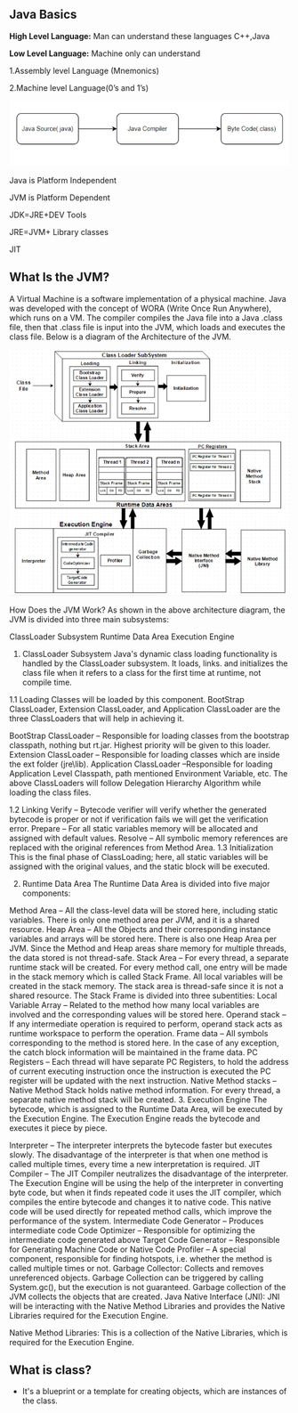 ## Java Basics

**High Level Language:** Man can understand these languages C++,Java

**Low Level Language:** Machine only can understand

1.Assembly level Language (Mnemonics)

2.Machine level Language(0’s and 1’s)

![flow.PNG](flow.PNG)

Java is Platform Independent

JVM is Platform Dependent

JDK=JRE+DEV Tools

JRE=JVM+ Library classes

JIT


## What Is the JVM?

A Virtual Machine is a software implementation of a physical machine.
Java was developed with the concept of WORA (Write Once Run Anywhere), which runs on a VM.
The compiler compiles the Java file into a Java .class file, then that .class file is input into the JVM, which loads and executes the class file.
Below is a diagram of the Architecture of the JVM.

![JVM-Architecture.png](JVM-Architecture.png)


How Does the JVM Work?
As shown in the above architecture diagram, the JVM is divided into three main subsystems:

ClassLoader Subsystem
Runtime Data Area
Execution Engine
1. ClassLoader Subsystem
   Java's dynamic class loading functionality is handled by the ClassLoader subsystem. It loads, links. and initializes the class file when it refers to a class for the first time at runtime, not compile time.

1.1 Loading
Classes will be loaded by this component. BootStrap ClassLoader, Extension ClassLoader, and Application ClassLoader are the three ClassLoaders that will help in achieving it.

BootStrap ClassLoader – Responsible for loading classes from the bootstrap classpath, nothing but rt.jar. Highest priority will be given to this loader.
Extension ClassLoader – Responsible for loading classes which are inside the ext folder (jre\lib).
Application ClassLoader –Responsible for loading Application Level Classpath, path mentioned Environment Variable, etc.
The above ClassLoaders will follow Delegation Hierarchy Algorithm while loading the class files.

1.2 Linking
Verify – Bytecode verifier will verify whether the generated bytecode is proper or not if verification fails we will get the verification error.
Prepare – For all static variables memory will be allocated and assigned with default values.
Resolve – All symbolic memory references are replaced with the original references from Method Area.
1.3 Initialization
This is the final phase of ClassLoading; here, all static variables will be assigned with the original values, and the static block will be executed.

2. Runtime Data Area
   The Runtime Data Area is divided into five major components:

Method Area – All the class-level data will be stored here, including static variables. There is only one method area per JVM, and it is a shared resource.
Heap Area – All the Objects and their corresponding instance variables and arrays will be stored here. There is also one Heap Area per JVM. Since the Method and Heap areas share memory for multiple threads, the data stored is not thread-safe.
Stack Area – For every thread, a separate runtime stack will be created. For every method call, one entry will be made in the stack memory which is called Stack Frame. All local variables will be created in the stack memory. The stack area is thread-safe since it is not a shared resource. The Stack Frame is divided into three subentities:
Local Variable Array – Related to the method how many local variables are involved and the corresponding values will be stored here.
Operand stack – If any intermediate operation is required to perform, operand stack acts as runtime workspace to perform the operation.
Frame data – All symbols corresponding to the method is stored here. In the case of any exception, the catch block information will be maintained in the frame data.
PC Registers – Each thread will have separate PC Registers, to hold the address of current executing instruction once the instruction is executed the PC register will be updated with the next instruction.
Native Method stacks – Native Method Stack holds native method information. For every thread, a separate native method stack will be created.
3. Execution Engine
   The bytecode, which is assigned to the Runtime Data Area, will be executed by the Execution Engine. The Execution Engine reads the bytecode and executes it piece by piece.

Interpreter – The interpreter interprets the bytecode faster but executes slowly. The disadvantage of the interpreter is that when one method is called multiple times, every time a new interpretation is required.
JIT Compiler – The JIT Compiler neutralizes the disadvantage of the interpreter. The Execution Engine will be using the help of the interpreter in converting byte code, but when it finds repeated code it uses the JIT compiler, which compiles the entire bytecode and changes it to native code. This native code will be used directly for repeated method calls, which improve the performance of the system.
Intermediate Code Generator – Produces intermediate code
Code Optimizer – Responsible for optimizing the intermediate code generated above
Target Code Generator – Responsible for Generating Machine Code or Native Code
Profiler – A special component, responsible for finding hotspots, i.e. whether the method is called multiple times or not.
Garbage Collector: Collects and removes unreferenced objects. Garbage Collection can be triggered by calling System.gc(), but the execution is not guaranteed. Garbage collection of the JVM collects the objects that are created.
Java Native Interface (JNI): JNI will be interacting with the Native Method Libraries and provides the Native Libraries required for the Execution Engine.

Native Method Libraries: This is a collection of the Native Libraries, which is required for the Execution Engine.


## What is class?
* It's a blueprint or a template for creating objects, which are instances of the class.